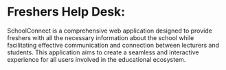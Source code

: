 # Freshers Help Desk: 
SchoolConnect is a comprehensive web application designed to provide freshers with all the necessary information about the school while facilitating effective communication and connection between lecturers and students. This application aims to create a seamless and interactive experience for all users involved in the educational ecosystem. 
